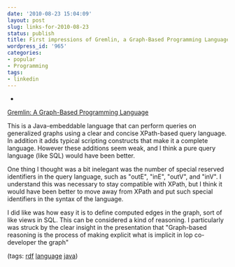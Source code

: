 ```yaml
---
date: '2010-08-23 15:04:09'
layout: post
slug: links-for-2010-08-23
status: publish
title: First impressions of Gremlin, a Graph-Based Programming Language
wordpress_id: '965'
categories:
- popular
- Programming
tags:
- linkedin
---
```


  * 
                

[Gremlin: A Graph-Based Programming Language](http://www.slideshare.net/slidarko/gremlin-a-graphbased-programming-language-3876581)


                

This is a Java-embeddable language that can perform queries on generalized graphs using a clear and concise XPath-based query language.  In addition it adds typical scripting constructs that  make it a complete language.  However these additions seem weak, and I think a pure query language (like SQL) would have been better.

One thing I thought was a bit inelegant was the number of special reserved identifiers in the query language, such as "outE", "inE", "outV", and "inV".  I understand this was necessary to stay compatible with XPath, but I think it would have been better to move away from XPath and put such special identifiers in the syntax of the language.

I did like was how easy it is to define computed edges in the graph, sort of like views in SQL.  This can be considered a kind of reasoning.  I particularly was struck by the clear insight in the presentation that "Graph-based reasoning is the process of making explicit what is implicit in lop co-developer the graph"


                

(tags: [rdf](http://delicious.com/eob/rdf) [language](http://delicious.com/eob/language) [java](http://delicious.com/eob/java))


            
